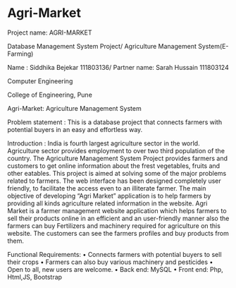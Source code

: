# Agri-Market
Project name: AGRI-MARKET

Database Management System Project/ Agriculture Management System(E-Farming)

Name : Siddhika Bejekar 111803136/ Partner name: Sarah Hussain 111803124

Computer Engineering

College of Engineering, Pune

Agri-Market: Agriculture Management System

Problem statement : 
	This is a database project that connects farmers with potential buyers in an easy and effortless way.

Introduction :
	India is fourth largest agriculture sector in the world. Agriculture sector provides employment to over two third population of the country. The Agriculture Management System Project provides farmers and customers to get online information about the frest vegetables, fruits and other eatables. This project is aimed at solving some of the major problems related to farmers. The web interface has been designed completely user friendly, to facilitate the access even to an illiterate farmer.
	The main objective of developing “Agri Market” application is to help farmers by providing all kinds agriculture related information in the website. Agri Market is a farmer management website application which helps farmers to sell their products online in an efficient and an user-friendly manner also the farmers can buy Fertilizers and machinery required for agriculture on this website. The customers can see the farmers profiles and buy products from them.
  
Functional Requirements: 
    • Connects farmers with potential buyers to sell their crops
    • Farmers can also buy various machinery and pesticides
    • Open to all, new users are welcome.
    • Back end: MySQL
    • Front end: Php, Html,JS, Bootstrap
   

